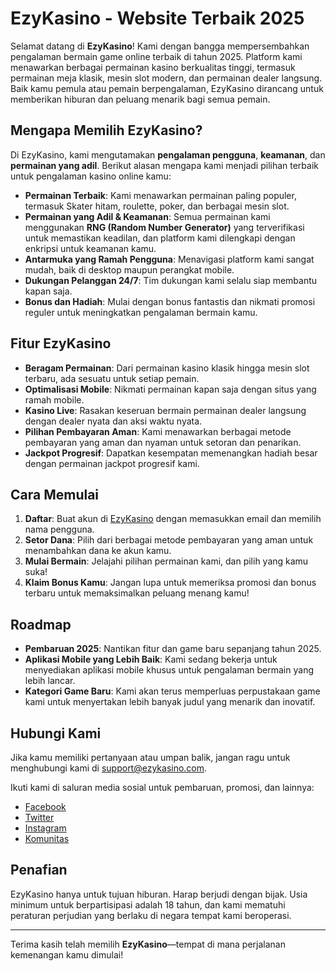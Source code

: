 # EzyKasino - Website Terbaik 2025

Selamat datang di **EzyKasino**! Kami dengan bangga mempersembahkan pengalaman bermain game online terbaik di tahun 2025. Platform kami menawarkan berbagai permainan kasino berkualitas tinggi, termasuk permainan meja klasik, mesin slot modern, dan permainan dealer langsung. Baik kamu pemula atau pemain berpengalaman, EzyKasino dirancang untuk memberikan hiburan dan peluang menarik bagi semua pemain.

## Mengapa Memilih EzyKasino?

Di EzyKasino, kami mengutamakan **pengalaman pengguna**, **keamanan**, dan **permainan yang adil**. Berikut alasan mengapa kami menjadi pilihan terbaik untuk pengalaman kasino online kamu:

- **Permainan Terbaik**: Kami menawarkan permainan paling populer, termasuk Skater hitam, roulette, poker, dan berbagai mesin slot.
- **Permainan yang Adil & Keamanan**: Semua permainan kami menggunakan **RNG (Random Number Generator)** yang terverifikasi untuk memastikan keadilan, dan platform kami dilengkapi dengan enkripsi untuk keamanan kamu.
- **Antarmuka yang Ramah Pengguna**: Menavigasi platform kami sangat mudah, baik di desktop maupun perangkat mobile.
- **Dukungan Pelanggan 24/7**: Tim dukungan kami selalu siap membantu kapan saja.
- **Bonus dan Hadiah**: Mulai dengan bonus fantastis dan nikmati promosi reguler untuk meningkatkan pengalaman bermain kamu.

## Fitur EzyKasino

- **Beragam Permainan**: Dari permainan kasino klasik hingga mesin slot terbaru, ada sesuatu untuk setiap pemain.
- **Optimalisasi Mobile**: Nikmati permainan kapan saja dengan situs yang ramah mobile.
- **Kasino Live**: Rasakan keseruan bermain permainan dealer langsung dengan dealer nyata dan aksi waktu nyata.
- **Pilihan Pembayaran Aman**: Kami menawarkan berbagai metode pembayaran yang aman dan nyaman untuk setoran dan penarikan.
- **Jackpot Progresif**: Dapatkan kesempatan memenangkan hadiah besar dengan permainan jackpot progresif kami.

## Cara Memulai

1. **Daftar**: Buat akun di [EzyKasino](https://bit.ly/infopalingakurat) dengan memasukkan email dan memilih nama pengguna.
2. **Setor Dana**: Pilih dari berbagai metode pembayaran yang aman untuk menambahkan dana ke akun kamu.
3. **Mulai Bermain**: Jelajahi pilihan permainan kami, dan pilih yang kamu suka!
4. **Klaim Bonus Kamu**: Jangan lupa untuk memeriksa promosi dan bonus terbaru untuk memaksimalkan peluang menang kamu!

## Roadmap

- **Pembaruan 2025**: Nantikan fitur dan game baru sepanjang tahun 2025.
- **Aplikasi Mobile yang Lebih Baik**: Kami sedang bekerja untuk menyediakan aplikasi mobile khusus untuk pengalaman bermain yang lebih lancar.
- **Kategori Game Baru**: Kami akan terus memperluas perpustakaan game kami untuk menyertakan lebih banyak judul yang menarik dan inovatif.

## Hubungi Kami

Jika kamu memiliki pertanyaan atau umpan balik, jangan ragu untuk menghubungi kami di [support@ezykasino.com](https://wa.me/+6281218357690).

Ikuti kami di saluran media sosial untuk pembaruan, promosi, dan lainnya:
- [Facebook](https://www.facebook.com/profile.php?id=61567630206383)
- [Twitter](https://x.com/BakarBabi58529)
- [Instagram](https://www.instagram.com/adeliaputri6329/)
- [Komunitas](https://t.me/komunitasslotezykasino)


## Penafian

EzyKasino hanya untuk tujuan hiburan. Harap berjudi dengan bijak. Usia minimum untuk berpartisipasi adalah 18 tahun, dan kami mematuhi peraturan perjudian yang berlaku di negara tempat kami beroperasi.

---

Terima kasih telah memilih **EzyKasino**—tempat di mana perjalanan kemenangan kamu dimulai!
